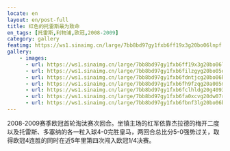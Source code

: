 ```yaml
---
locate: en
layout: en/post-full
title: 红色的托雷斯最为致命
en_tags: [托雷斯,利物浦,欧冠,2008-2009]
category: gallery
featimg: https://ws1.sinaimg.cn/large/7bb8bd97gy1fxb6ff19x3g20bo06lnpf.gif
gallery:
    - images:
      - url: https://ws1.sinaimg.cn/large/7bb8bd97gy1fxb6ff19x3g20bo06lnpf.gif
      - url: https://ws1.sinaimg.cn/large/7bb8bd97gy1fxb6filzgyg20bo05o4qs.gif
      - url: https://ws1.sinaimg.cn/large/7bb8bd97gy1fxb6fdntjcg20bo06kkjn.gif
      - url: https://ws1.sinaimg.cn/large/7bb8bd97gy1fxb6fh9fzqg20a005mb2b.gif
      - url: https://ws1.sinaimg.cn/large/7bb8bd97gy1fxb6fclhldg20g4093e83.gif
      - url: https://ws1.sinaimg.cn/large/7bb8bd97gy1fxb6fa0xcvg20dw07rqv7.gif
      - url: https://ws1.sinaimg.cn/large/7bb8bd97gy1fxb6fbnf3lg20bo06bb2b.gif
---
```


2008-2009赛季欧冠首轮淘汰赛次回合。坐镇主场的红军依靠杰拉德的梅开二度以及托雷斯、多塞纳的各一粒入球4-0完胜皇马，两回合总比分5-0强势过关，取得欧冠4连胜的同时在近5年里第四次闯入欧冠1/4决赛。